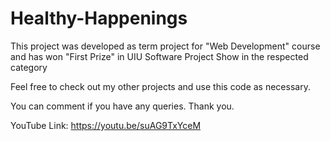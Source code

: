 # Healthy-Happenings
This project was developed as term project for "Web Development" course and has won "First Prize" in UIU Software Project Show in the respected category

Feel free to check out my other projects and use this code as necessary.

You can comment if you have any queries. Thank you.

YouTube Link: https://youtu.be/suAG9TxYceM
